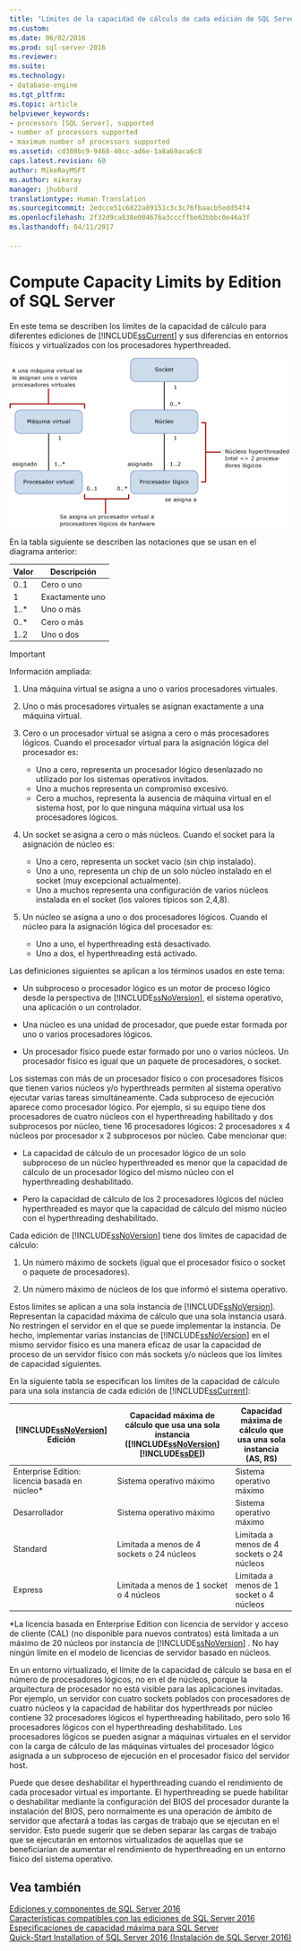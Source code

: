 ```yaml
---
title: "Límites de la capacidad de cálculo de cada edición de SQL Server | Microsoft Docs"
ms.custom: 
ms.date: 06/02/2016
ms.prod: sql-server-2016
ms.reviewer: 
ms.suite: 
ms.technology:
- database-engine
ms.tgt_pltfrm: 
ms.topic: article
helpviewer_keywords:
- processors [SQL Server], supported
- number of processors supported
- maximum number of processors supported
ms.assetid: cd308bc9-9468-40cc-ad6e-1a8a69aca6c8
caps.latest.revision: 60
author: MikeRayMSFT
ms.author: mikeray
manager: jhubbard
translationtype: Human Translation
ms.sourcegitcommit: 2edcce51c6822a89151c3c3c76fbaacb5edd54f4
ms.openlocfilehash: 2f32d9ca838e004676a3cccffbe62bbbc0e46a3f
ms.lasthandoff: 04/11/2017

---
```

# <a name="compute-capacity-limits-by-edition-of-sql-server"></a>Compute Capacity Limits by Edition of SQL Server
  En este tema se describen los límites de la capacidad de cálculo para diferentes ediciones de [!INCLUDE[ssCurrent](../includes/sscurrent-md.md)] y sus diferencias en entornos físicos y virtualizados con los procesadores hyperthreaded.  
  
 ![Asignaciones para calcular los límites de capacidad](../sql-server/media/compute-capacity-limits.gif "Asignaciones para calcular los límites de capacidad")  
  
 En la tabla siguiente se describen las notaciones que se usan en el diagrama anterior:  
  
|Valor|Descripción|  
|-----------|-----------------|  
|0..1|Cero o uno|  
|1|Exactamente uno|  
|1..*|Uno o más|  
|0..*|Cero o más|  
|1..2|Uno o dos|  
  
> [!IMPORTANT]  
>  Información ampliada:  
>   
>  1.  Una máquina virtual se asigna a uno o varios procesadores virtuales.  
> 2.  Uno o más procesadores virtuales se asignan exactamente a una máquina virtual.  
> 3.  Cero o un procesador virtual se asigna a cero o más procesadores lógicos. Cuando el procesador virtual para la asignación lógica del procesador es:  
>   
>      -   Uno a cero, representa un procesador lógico desenlazado no utilizado por los sistemas operativos invitados.  
>     -   Uno a muchos representa un compromiso excesivo.  
>     -   Cero a muchos, representa la ausencia de máquina virtual en el sistema host, por lo que ninguna máquina virtual usa los procesadores lógicos.  
> 4.  Un socket se asigna a cero o más núcleos. Cuando el socket para la asignación de núcleo es:  
>   
>      -   Uno a cero, representa un socket vacío (sin chip instalado).  
>     -   Uno a uno, representa un chip de un solo núcleo instalado en el socket (muy excepcional actualmente).  
>     -   Uno a muchos representa una configuración de varios núcleos instalada en el socket (los valores típicos son 2,4,8).  
> 5.  Un núcleo se asigna a uno o dos procesadores lógicos. Cuando el núcleo para la asignación lógica del procesador es:  
>   
>      -   Uno a uno, el hyperthreading está desactivado.  
>     -   Uno a dos, el hyperthreading está activado.  
  
 Las definiciones siguientes se aplican a los términos usados en este tema:  
  
-   Un subproceso o procesador lógico es un motor de proceso lógico desde la perspectiva de [!INCLUDE[ssNoVersion](../includes/ssnoversion-md.md)], el sistema operativo, una aplicación o un controlador.  
  
-   Una núcleo es una unidad de procesador, que puede estar formada por uno o varios procesadores lógicos.  
  
-   Un procesador físico puede estar formado por uno o varios núcleos. Un procesador físico es igual que un paquete de procesadores, o socket.  
  
 Los sistemas con más de un procesador físico o con procesadores físicos que tienen varios núcleos y/o hyperthreads permiten al sistema operativo ejecutar varias tareas simultáneamente. Cada subproceso de ejecución aparece como procesador lógico. Por ejemplo, si su equipo tiene dos procesadores de cuatro núcleos con el hyperthreading habilitado y dos subprocesos por núcleo, tiene 16 procesadores lógicos: 2 procesadores x 4 núcleos por procesador x 2 subprocesos por núcleo. Cabe mencionar que:  
  
-   La capacidad de cálculo de un procesador lógico de un solo subproceso de un núcleo hyperthreaded es menor que la capacidad de cálculo de un procesador lógico del mismo núcleo con el hyperthreading deshabilitado.  
  
-   Pero la capacidad de cálculo de los 2 procesadores lógicos del núcleo hyperthreaded es mayor que la capacidad de cálculo del mismo núcleo con el hyperthreading deshabilitado.  
  
 Cada edición de [!INCLUDE[ssNoVersion](../includes/ssnoversion-md.md)] tiene dos límites de capacidad de cálculo:  
  
1.  Un número máximo de sockets (igual que el procesador físico o socket o paquete de procesadores).  
  
2.  Un número máximo de núcleos de los que informó el sistema operativo.  
  
 Estos límites se aplican a una sola instancia de [!INCLUDE[ssNoVersion](../includes/ssnoversion-md.md)]. Representan la capacidad máxima de cálculo que una sola instancia usará. No restringen el servidor en el que se puede implementar la instancia. De hecho, implementar varias instancias de [!INCLUDE[ssNoVersion](../includes/ssnoversion-md.md)] en el mismo servidor físico es una manera eficaz de usar la capacidad de proceso de un servidor físico con más sockets y/o núcleos que los límites de capacidad siguientes.  
  
 En la siguiente tabla se especifican los límites de la capacidad de cálculo para una sola instancia de cada edición de [!INCLUDE[ssCurrent](../includes/sscurrent-md.md)]:  
  
|[!INCLUDE[ssNoVersion](../includes/ssnoversion-md.md)] Edición|Capacidad máxima de cálculo que usa una sola instancia ([!INCLUDE[ssNoVersion](../includes/ssnoversion-md.md)][!INCLUDE[ssDE](../includes/ssde-md.md)])|Capacidad máxima de cálculo que usa una sola instancia (AS, RS)|  
|---------------------------------------|--------------------------------------------------------------------------------------------------------|-------------------------------------------------------------------|  
|Enterprise Edition: licencia basada en núcleo*|Sistema operativo máximo|Sistema operativo máximo|  
|Desarrollador|Sistema operativo máximo|Sistema operativo máximo|  
|Standard|Limitada a menos de 4 sockets o 24 núcleos|Limitada a menos de 4 sockets o 24 núcleos|  
|Express|Limitada a menos de 1 socket o 4 núcleos|Limitada a menos de 1 socket o 4 núcleos|  
 *La licencia basada en Enterprise Edition con licencia de servidor y acceso de cliente (CAL) (no disponible para nuevos contratos) está limitada a un máximo de 20 núcleos por instancia de [!INCLUDE[ssNoVersion](../includes/ssnoversion-md.md)] . No hay ningún límite en el modelo de licencias de servidor basado en núcleos.  
  
 En un entorno virtualizado, el límite de la capacidad de cálculo se basa en el número de procesadores lógicos, no en el de núcleos, porque la arquitectura de procesador no está visible para las aplicaciones invitadas.  Por ejemplo, un servidor con cuatro sockets poblados con procesadores de cuatro núcleos y la capacidad de habilitar dos hyperthreads por núcleo contiene 32 procesadores lógicos el hyperthreading habilitado, pero solo 16 procesadores lógicos con el hyperthreading deshabilitado. Los procesadores lógicos se pueden asignar a máquinas virtuales en el servidor con la carga de cálculo de las máquinas virtuales del procesador lógico asignada a un subproceso de ejecución en el procesador físico del servidor host.  
  
 Puede que desee deshabilitar el hyperthreading cuando el rendimiento de cada procesador virtual es importante. El hyperthreading se puede habilitar o deshabilitar mediante la configuración del BIOS del procesador durante la instalación del BIOS, pero normalmente es una operación de ámbito de servidor que afectará a todas las cargas de trabajo que se ejecutan en el servidor. Esto puede sugerir que se deben separar las cargas de trabajo que se ejecutarán en entornos virtualizados de aquellas que se beneficiarían de aumentar el rendimiento de hyperthreading en un entorno físico del sistema operativo.  
  
## <a name="see-also"></a>Vea también  
 [Ediciones y componentes de SQL Server 2016](../sql-server/editions-and-components-of-sql-server-2016.md)   
 [Características compatibles con las ediciones de SQL Server 2016](~/sql-server/editions-and-supported-features-for-sql-server-2016.md)   
 [Especificaciones de capacidad máxima para SQL Server](../sql-server/maximum-capacity-specifications-for-sql-server.md)   
 [Quick-Start Installation of SQL Server 2016 (Instalación de SQL Server 2016)](http://msdn.microsoft.com/library/672afac9-364d-4946-ad5d-8a2d89cf8d81)  
  
  


